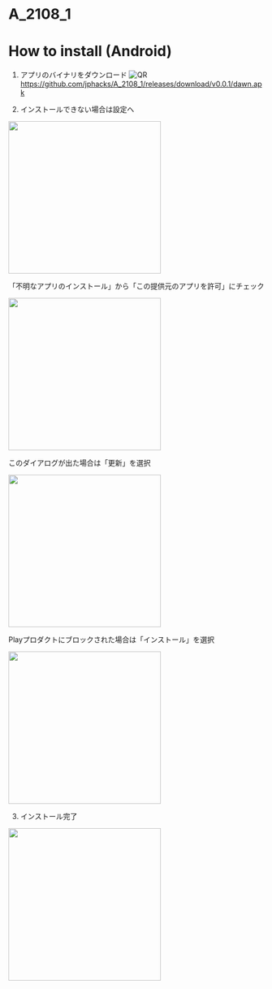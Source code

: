# A_2108_1

# How to install (Android)
1. アプリのバイナリをダウンロード
![QR](https://qr.quel.jp/tmp/ad2aada7dc105914729b8f979da3cda604b8cac1.png)
https://github.com/jphacks/A_2108_1/releases/download/v0.0.1/dawn.apk

2. インストールできない場合は設定へ

<img src="https://i.imgur.com/40irUPK.png" width="300" />

「不明なアプリのインストール」から「この提供元のアプリを許可」にチェック

<img src="https://i.imgur.com/9aiQRBA.png" width="300" />

このダイアログが出た場合は「更新」を選択

<img src="https://i.imgur.com/TtxpXyl.png" width="300" />

Playプロダクトにブロックされた場合は「インストール」を選択

<img src="https://i.imgur.com/ufUCsN6.png" width="300" />

3. インストール完了

<img src="https://i.imgur.com/Bd5oBwy.png" width="300" />
